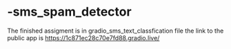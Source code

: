 # -sms_spam_detector
The finished assigment is in gradio_sms_text_classfication file
the link to the public app is https://1c871ec28c70e7fd88.gradio.live/
